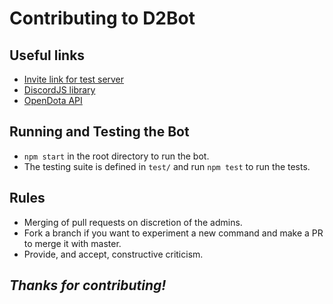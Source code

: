 # Contributing to D2Bot

## Useful links

* [Invite link for test server](https://discordapp.com/invite/wwrWwdn)
* [DiscordJS library](https://discord.js.org)
* [OpenDota API](https://docs.opendota.com/)

## Running and Testing the Bot

* `npm start` in the root directory to run the bot.
* The testing suite is defined in `test/` and run `npm test` to run the tests.
  
## Rules

* Merging of pull requests on discretion of the admins.
* Fork a branch if you want to experiment a new command and make a PR to merge it with master.
* Provide, and accept, constructive criticism.

## *Thanks for contributing!*
